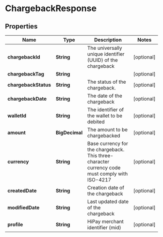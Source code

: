 

# ChargebackResponse


## Properties

| Name | Type | Description | Notes |
|------------ | ------------- | ------------- | -------------|
|**chargebackId** | **String** | The universally unique identifier (UUID) of the chargeback |  [optional] |
|**chargebackTag** | **String** |  |  [optional] |
|**chargebackStatus** | **String** | The status of the chargeback. |  [optional] |
|**chargebackDate** | **String** | The date of the chargeback |  [optional] |
|**walletId** | **String** | The identifier of the wallet to be debited |  [optional] |
|**amount** | **BigDecimal** | The amount to be chargebacked |  [optional] |
|**currency** | **String** | Base currency for the chargeback.  This three-character currency code must comply with ISO-4217 |  [optional] |
|**createdDate** | **String** | Creation date of the chargeback |  [optional] |
|**modifiedDate** | **String** | Last updated date of the chargeback |  [optional] |
|**profile** | **String** | HiPay merchant identifier (mid) |  [optional] |



